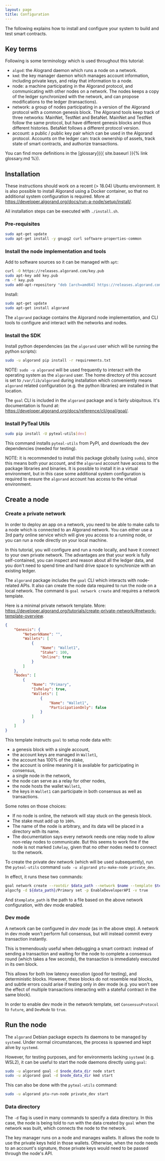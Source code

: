 ```yaml
---
layout: page
title: Configuration
---
```


The following explains how to install and configure your system to build and test smart contracts.

## Key terms

Following is some terminology which is used throughout this tutorial:

- `algod`:
  the Alogrand daemon which runs a node on a network.
- `kmd`:
  the key manager daemon which manages account information,
  including private keys,
  and relay that information to a node.
- node:
  a machine participating in the Algorand protocol,
  and communicating with other nodes on a network.
  The nodes keeps a copy of the ledger synchronized with the network,
  and can propose modifications to the ledger (transactions).
- network:
  a group of nodes participating in a version of the Algorand protocol with a common genesis block.
  The Algorand tools keep track of three networks: MainNet, TestNet and BetaNet.
  MainNet and TestNet follow the same protocol,
  but have different genesis blocks and thus different histories.
  BetaNet follows a different protocol version.
- account:
  a public / public key pair which can be used in the Algorand protocol.
  Accounts on the ledger can:
  track ownership of assets,
  track state of smart contracts,
  and authorize transactions.

You can find more definitions in the [glossary]({{ site.baseurl }}{% link glossary.md %}).

## Installation

These instructions should work on a recent (> 18.04) Ubuntu environment.
It is also possible to install Algorand using a Docker container,
so that no additional system configuration is required.
More at <https://developer.algorand.org/docs/run-a-node/setup/install/>.

All installation steps can be executed with `./install.sh`.

### Pre-requisites

```bash
sudo apt-get update
sudo apt-get install -y gnupg2 curl software-properties-common
```

### Install the node implementation and tools

Add to software sources so it can be managed with `apt`:

```bash
curl -O https://releases.algorand.com/key.pub
sudo apt-key add key.pub
rm -f key.pub
sudo add-apt-repository "deb [arch=amd64] https://releases.algorand.com/deb/ stable main"
```

Install:

```bash
sudo apt-get update
sudo apt-get install algorand
```

The `algorand` package contains the Algorand node implementation,
and CLI tools to configure and interact with the networks and nodes.

### Install the SDK

Install python dependencies
(as the `algorand` user which will be running the python scripts):

```bash
sudo -u algorand pip install -r requirements.txt
```

NOTE: `sudo -u algorand` will be used frequently to interact with the operating
system as the `algorand` user. The home directory of this account is set to
`/var/lib/algorand` during installation which conveniently means `algorand`
related configuration (e.g. the python libraries) are installed in that location.

The `goal` CLI is included in the `algorand` package and is fairly ubiquitous.
It's documentation is found at:
<https://developer.algorand.org/docs/reference/cli/goal/goal/>.

### Install PyTeal Utils

```bash
sudo pip install -U pyteal-utils[dev]
```

This command installs `pyteal-utils` from PyPI,
and downloads the dev dependencies (needed for testing).

NOTE: it is recommended to install this package globally (using `sudo`),
since this means both your account,
and the `algorand` account have access to the package libraries and binaries.
It is possible to install it in a virtual environment,
but in this case some additional system configuration is required to ensure the `algorand` account has access to the virtual environment.

## Create a node

### Create a private network

In order to deploy an app on a network,
you need to be able to make calls to a node which is connected to an Algorand network.
You can either use a 3rd party online service which will give you access to a running node,
or you can run a node directly on your local machine.

In this tutorial, you will configure and run a node locally,
and have it connect to your own private network.
The advantages are that your work is fully self-contained,
you can inspect and reason about all the ledger data,
and you don't need to spend time and hard drive space to synchronize with an existing ledger.

The `algorand` package includes the `goal` CLI which interacts with node-related APIs.
It also can create the node data required to run the node on a local network.
The command is `goal network create` and requires a network template.

Here is a minimal private network template.
More: <https://developer.algorand.org/tutorials/create-private-network/#network-template-overview>.

```json
{
    "Genesis": {
        "NetworkName": "",
        "Wallets": [
            {
                "Name": "Wallet1",
                "Stake": 100,
                "Online": true
            }
        ]
    },
    "Nodes": [
        {
            "Name": "Primary",
            "IsRelay": true,
            "Wallets": [
                {
                    "Name": "Wallet1",
                    "ParticipationOnly": false
                }
            ]
        }
    ]
}
```

This template instructs `goal` to setup node data with:

- a genesis block with a single account,
- the account keys are managed in `Wallet1`,
- the account has 100% of the stake,
- the account is online meaning it is available for participating in consensus,
- a single node in the network,
- the node can serve as a relay for other nodes,
- the node hosts the wallet `Wallet1`,
- the keys in `Wallet1` can participate in both consensus as well as transactions.

Some notes on those choices:

- If no node is online, the network will stay stuck on the genesis block.
- The stake must add up to `100%`.
- The name of the node is arbitrary,
  and its data will be placed in a directory with its name.
- The documentation says every network needs one relay node to allow non-relay nodes to communicate.
  But this seems to work fine if the node is not marked `IsRelay`,
  given that no other nodes need to connect to the network.

To create the private dev network (which will be used subsequently),
run the `pyteal-utils` command `sudo -u algorand ptu-make-node private_dev`.

In effect, it runs these two commands:

```bash
goal network create --rootdir $data_path --network $name --template $template_path
algocfg -d ${data_path}/Primary set -p EnableDeveloperAPI -v true
```

And `$template_path` is the path to a file based on the above network configuration,
with dev mode enabled.

### Dev mode

A network can be configured in *dev mode* (as in the above step).
A network in dev mode won't perform full consensus,
but will instead commit every transaction instantly.

This is tremendously useful when debugging a smart contract:
instead of sending a transaction and waiting for the node to complete a consensus round
(which takes a few seconds),
the transaction is immediately executed in its own block.

This allows for both low latency execution (good for testing),
and deterministic blocks.
However, these blocks do not resemble real blocks,
and subtle errors could arise if testing only in dev mode
(e.g. you won't see the effect of multiple transactions interacting with a stateful contract in the same block).

In order to enable dev mode in the network template,
set `ConsensusProtocol` to `future`,
and `DevMode` to `true`.

## Run the node

The `algorand` Debian package expects its daemons to be managed by `systemd`.
Under normal circumstances,
the process is spawned and kept alive by `systemd`.

However, for testing purposes, and for environments lacking `systemd` (e.g. WSL2),
it can be useful to start the node daemons directly using `goal`:

```bash
sudo -u algorand goal -d $node_data_dir node start
sudo -u algorand goal -d $node_data_dir kmd start
```

This can also be done with the `pyteal-utils` command:

```bash
sudo -u algorand ptu-run-node private_dev start
```

### Data directory

The `-d` flag is used in many commands to specify a data directory.
In this case,
the node is being told to run with the data created by `goal` when the network was built,
which connects the node to the network.

The key manager runs on a node and manages wallets.
It allows the node to use the private keys held in those wallets.
Otherwise, when the node needs to an account's signature,
those private keys would need to be passed through the node's API.
